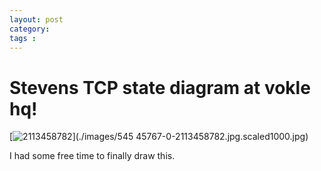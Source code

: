 ```yaml
---
layout: post
category: 
tags : 
---
```



# Stevens TCP state diagram at vokle hq!

[![2113458782](./images/54545767-0-2113458782.jpg.scaled500.jpg)](./images/545
45767-0-2113458782.jpg.scaled1000.jpg)

I had some free time to finally draw this.

